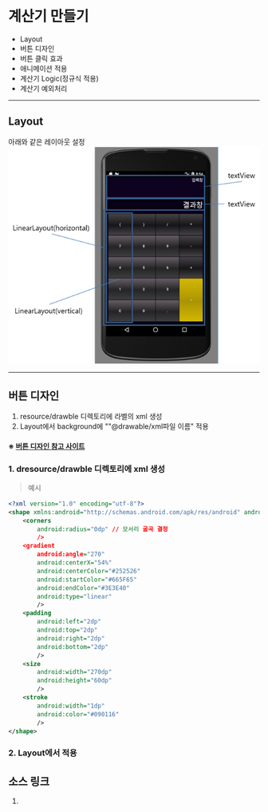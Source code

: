 # 계산기 만들기
- Layout
- 버튼 디자인
- 버튼 클릭 효과
- 애니메이션 적용
- 계산기 Logic(정규식 적용)
- 계산기 예외처리
---

## Layout
아래와 같은 레이아웃 설정</br>
![](https://github.com/Lee-KyungSeok/Study/blob/master/Android/Example/BasicCalculator/picture/calculatorlayout.png)

---

## 버튼 디자인
1. resource/drawble 디렉토리에 <shape> 라벨의 xml 생성
2. Layout에서 background에 ""@drawable/xml파일 이름" 적용
#### ※ [버튼 디자인 참고 사이트](http://angrytools.com/android/button/)

### 1. __dresource/drawble 디렉토리에 xml 생성__
> 예시

```xml
<?xml version="1.0" encoding="utf-8"?>
<shape xmlns:android="http://schemas.android.com/apk/res/android" android:shape="rectangle" >
    <corners
        android:radius="0dp" // 모서리 굴곡 결정
        />
    <gradient
        android:angle="270"
        android:centerX="54%"
        android:centerColor="#252526"
        android:startColor="#665F65"
        android:endColor="#3E3E40"
        android:type="linear"
        />
    <padding
        android:left="2dp"
        android:top="2dp"
        android:right="2dp"
        android:bottom="2dp"
        />
    <size
        android:width="270dp"
        android:height="60dp"
        />
    <stroke
        android:width="1dp"
        android:color="#090116"
        />
</shape>
```
### 2. __Layout에서 적용__


## 소스 링크
1.
